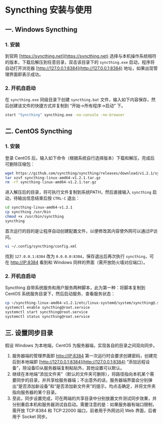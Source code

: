 # Syncthing 安装与使用

## 一. Windows Syncthing

### 1. 安装

到官网 [https://syncthing.net](https://syncthing.net) 选择与本机操作系统相符的版本，下载后解压到任意目录，双击该目录下的 `syncthing.exe` 启动，程序将自动打开浏览器 [http://127.0.0.1:8384](http://127.0.0.1:8384) 地址，如果出现管理界面即表示成功。

### 2. 开机自启动

在 `syncthing.exe` 同级目录下创建 `syncthing.bat` 文件，输入如下内容保存，然后创建该文件的快捷方式并复制到 “开始-&gt;所有程序-&gt;启动” 下。

```bash
start "Syncthing" syncthing.exe -no-console -no-browser
```

## 二. CentOS Syncthing

### 1. 安装

登录 CentOS 后，输入如下命令（根据系统自行选择版本）下载和解压，完成后可删除压缩包：

```bash
wget https://github.com/syncthing/syncthing/releases/download/v1.2.1/syncthing-linux-amd64-v1.2.1.tar.gz
tar xzvf syncthing-linux-amd64-v1.2.1.tar.gz
rm -rf syncthing-linux-amd64-v1.2.1.tar.gz
```

进入解压后的目录，将可执行文件复制到系统PATH，然后直接输入 `syncthing` 启动，待输出信息结束后按 `CTRL-C` 退出：

```bash
cd syncthing-linux-amd64-v1.2.1
cp syncthing /usr/bin
chmod +x /usr/bin/syncthing
syncthing
```

首次运行的目的是让程序自动创建配置文件，以便修改其内容使外网可以通过IP访问。

```bash
vi ~/.config/syncthing/config.xml
```

找到 `127.0.0.1:8384` 改为 `0.0.0.0:8384`，保存退出后再次执行 `syncthing`，可在 [http://IP:8384](http://IP:8384) 看到和 Windows 同样的界面（需开放防火墙对应端口）。

### 2. 开机自启动

Syncthing 自带系统服务和用户服务两种脚本，此为第一种：将脚本复制到 CentOS 系统服务目录下，然后启动服务、查看服务状态：

```bash
cp ~/syncthing-linux-amd64-v1.2.1/etc/linux-systemd/system/syncthing@.service /usr/lib/systemd/system
systemctl enable syncthing@root.service
systemctl start syncthing@root.service
systemctl status syncthing@root.service
```

## 三. 设置同步目录

假设 Windows 为本地端，CentOS 为服务器端，实现各自的目录之间双向同步。

1. 服务器端的管理界面即 [http://IP:8384](http://IP:8384) 第一次运行时会要求创建密码，创建完后到本地端即 [http://127.0.0.1:8384](http://127.0.0.1:8384) “添加远程设备”，除设备ID从服务器端复制粘贴外，其他设置可以默认。
2. 继续在本地端“添加文件夹”（默认的文件夹可删除），将路径指向本机某个需要同步的目录，并共享给服务器端；不出意外的话，服务器端界面会分别弹出“是否添加新设备”和“是否添加新文件夹”的提示，均点击确定，并将文件夹指向服务器的某个目录。
3. 至此，同步设置完成，可在两端的共享目录中分别放置文件测试同步效果，并分别重启本机和服务器测试自启动。需要注意的是：如果服务器有端口限制，需开放 TCP:8384 和 TCP:22000 端口，前者用于外网访问 Web 界面，后者用于 Socket 同步。

